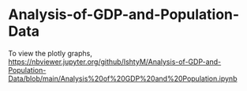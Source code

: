 # Analysis-of-GDP-and-Population-Data

To view the plotly graphs, https://nbviewer.jupyter.org/github/IshtyM/Analysis-of-GDP-and-Population-Data/blob/main/Analysis%20of%20GDP%20and%20Population.ipynb
